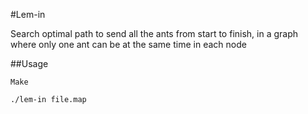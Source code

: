 #Lem-in

Search optimal path to send all the ants from start to finish, in a graph where only one ant can be at the same time in each node

##Usage

```
Make
```
```
./lem-in file.map
```